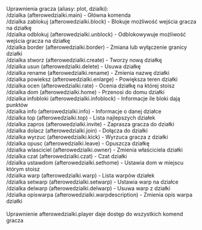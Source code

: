 Uprawnienia gracza (aliasy: plot, dzialki):
<br />/dzialka (afterowedzialki.main) - Główna komenda
<br />/dzialka zablokuj (afterowedzialki.block) - Blokuje możliwość wejścia gracza na działkę
<br />/dzialka odblokuj (afterowedzialki.unblock) - Odblokowywuje możliwość wejścia gracza na działkę
<br />/dzialka border (afterowedzialki.border) - Zmiana lub wyłączenie granicy działki
<br />/dzialka stworz (afterowedzialki.create) - Tworzy nową działkę
<br />/dzialka usun (afterowedzialki.delete) - Usuwa działkę
<br />/dzialka rename (afterowedzialki.rename) - Zmienia nazwę działki
<br />/dzialka powieksz (afterowedzialki.enlarge) - Powiększa teren działki
<br />/dzialka ocen (afterowedzialki.rate) - Ocenia działkę na której stoisz
<br />/dzialka dom (afterowedzialki.home) - Przenosi do domu działki
<br />/dzialka infobloki (afterowedzialki.infoblock) - Informacje ile bloki dają punktów
<br />/dzialka info (afterowedzialki.info) - Informacje o danej działce
<br />/dzialka top (afterowedzialki.top) - Lista najlepszych działek
<br />/dzialka zapros (afterowedzialki.invite) - Zaprasza gracza do działki
<br />/dzialka dolacz (afterowedzialki.join) - Dołącza do działki
<br />/dzialka wyrzuc (afterowedzialki.kick) - Wyrzuca gracza z działki
<br />/dzialka opusc (afterowedzialki.leave) - Opuszcza działkę
<br />/dzialka wlasciciel (afterowedzialki.owner) - Zmienia właściciela działki
<br />/dzialka czat (afterowedzialki.czat) - Czat działki
<br />/dzialka ustawdom (afterowedzialki.sethome) - Ustawia dom w miejscu którym stoisz
<br />/dzialka warp (afterowedzialki.warp) - Lista warpów działek
<br />/dzialka setwarp (afterowedzialki.setwarp) - Ustawia warp na działce
<br />/dzialka delwarp (afterowedzialki.delwarp) - Usuwa warp z działki
<br />/dzialka opiswarpa (afterowedzialki.warpdescription) - Zmienia opis warpa działki
<br />
<br />Uprawnienie afterowedzialki.player daje dostęp do wszystkich komend gracza
